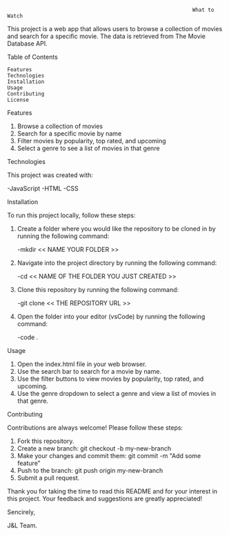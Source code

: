                                                                 What to Watch

  This project is a web app that allows users to browse a collection of movies and search for a specific movie. The data is retrieved from The Movie Database API.

Table of Contents

    Features
    Technologies
    Installation
    Usage
    Contributing
    License

Features

   1. Browse a collection of movies
   2. Search for a specific movie by name
   3. Filter movies by popularity, top rated, and upcoming
   4. Select a genre to see a list of movies in that genre

Technologies

This project was created with:

   -JavaScript
   -HTML
   -CSS

Installation

To run this project locally, follow these steps:

 1. Create a folder where you would like the repository to be cloned in by running the following command:
 
    -mkdir << NAME YOUR FOLDER >>
    
 2. Navigate into the project directory by running the following command: 
 
    -cd << NAME OF THE FOLDER YOU JUST CREATED >>
 
 3. Clone this repository by running the following command:

    -git clone << THE REPOSITORY URL >>

 4. Open the folder into your editor (vsCode) by running the following command:
    
    -code .

Usage

   1. Open the index.html file in your web browser.
   2. Use the search bar to search for a movie by name.
   3. Use the filter buttons to view movies by popularity, top rated, and upcoming.
   4. Use the genre dropdown to select a genre and view a list of movies in that genre.

Contributing

Contributions are always welcome! Please follow these steps:

   1. Fork this repository.
   2. Create a new branch: git checkout -b my-new-branch
   3. Make your changes and commit them: git commit -m "Add some feature"
   4. Push to the branch: git push origin my-new-branch
   5. Submit a pull request.
   
   Thank you for taking the time to read this README and for your interest in this project. Your feedback and suggestions are greatly appreciated! 

Sencirely, 

 J&L Team.
